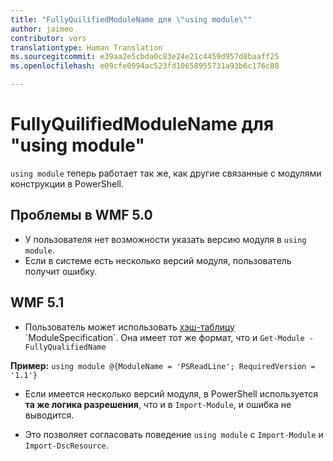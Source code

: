 ```yaml
---
title: "FullyQuilifiedModuleName для \"using module\""
author: jaimeo
contributor: vors
translationtype: Human Translation
ms.sourcegitcommit: e39aa2e5cbda0c83e24e21c4459d957d8baaff25
ms.openlocfilehash: e09cfe0994ac523fd10658955731a93b6c176c88

---
```


FullyQuilifiedModuleName для "using module"
=========================

`using module` теперь работает так же, как другие связанные с модулями конструкции в PowerShell.

Проблемы в WMF 5.0
----------

* У пользователя нет возможности указать версию модуля в `using module`.
* Если в системе есть несколько версий модуля, пользователь получит ошибку.

WMF 5.1
----------

* Пользователь может использовать [хэш-таблицу](https://msdn.microsoft.com/en-us/library/jj136290(v=vs.85).aspx) `ModuleSpecification`. Она имеет тот же формат, что и `Get-Module -FullyQualifiedName`

**Пример:** `using module @{ModuleName = 'PSReadLine'; RequiredVersion = '1.1'}`

* Если имеется несколько версий модуля, в PowerShell используется **та же логика разрешения**, что и в `Import-Module`, и ошибка не выводится.

* Это позволяет согласовать поведение `using module` с `Import-Module` и `Import-DscResource`.



<!--HONumber=Jul16_HO3-->


